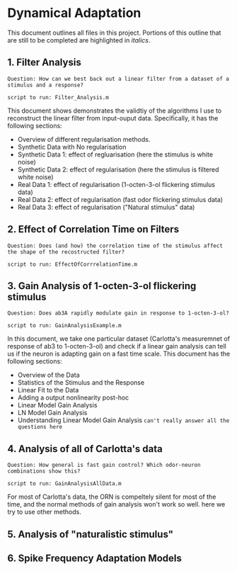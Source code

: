 # Dynamical Adaptation

This document outlines all files in this project. Portions of this outline that are still to be completed are highlighted in *italics*.
## 1. Filter Analysis
`Question: How can we best back out a linear filter from a dataset of a stimulus and a response?`

	script to run: Filter_Analysis.m

This document shows demonstrates the validtiy of the algorithms I use to reconstruct the linear filter from input-ouput data. Specifically, it has the following sections: 

* Overview of different regularisation methods.
* Synthetic Data with No regularisation
* Synthetic Data 1: effect of regluarisation (here the stimulus is white noise)
* Synthetic Data 2: effect of regularisation (here the stimulus is filtered white noise)
* Real Data 1: effect of regularisation (1-octen-3-ol flickering stimulus data)
* Real Data 2: effect of regularisation (fast odor flickering stimulus data)
* Real Data 3: effect of regularisation ("Natural stimulus" data)


## 2. Effect of Correlation Time on Filters
`Question: Does (and how) the correlation time of the stimulus affect the shape of the recostructed filter?`

	script to run: EffectOfCorrrelationTime.m


## 3. Gain Analysis of 1-octen-3-ol flickering stimulus

`Question: Does ab3A rapidly modulate gain in response to 1-octen-3-ol?`

	script to run: GainAnalysisExample.m

In this document, we take one particular dataset (Carlotta's measuremnet of response of ab3 to 1-octen-3-ol) and check if a linear gain analysis can tell us if the neuron is adapting gain on a fast time scale. This document has the following sections: 

* Overview of the Data
* Statistics of the Stimulus and the Response
* Linear Fit to the Data
* Adding a output nonlinearity post-hoc
* Linear Model Gain Analysis
* LN Model Gain Analysis
* Understanding Linear Model Gain Analysis `can't really answer all the questions here` 

## 4. Analysis of all of Carlotta's data
`Question: How general is fast gain control? Which odor-neuron combinations show this?`

	script to run: GainAnalysisAllData.m

For most of Carlotta's data, the ORN is compeltely silent for most of the time, and the normal methods of gain analysis won't work so well. here we try to use other methods. 



## 5. Analysis of "naturalistic stimulus"



## 6. Spike Frequency Adaptation Models